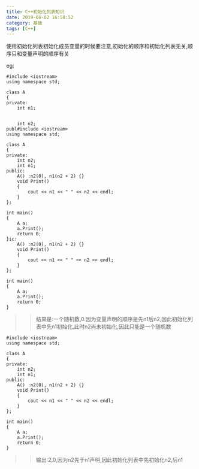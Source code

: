 ```yaml
---
title: C++初始化列表知识
date: 2019-06-02 16:58:52
category: 基础
tags: [C++]
---
```

使用初始化列表初始化成员变量的时候要注意,初始化的顺序和初始化列表无关,顺序只和变量声明的顺序有关
<!--more-->

eg:
```
#include <iostream>
using namespace std;

class A
{
private:
	int n1;


	int n2;
publ#include <iostream>
using namespace std;

class A
{
private:
	int n2;
	int n1;
public:
	A() :n2(0), n1(n2 + 2) {}
	void Print()
	{
		cout << n1 << " " << n2 << endl;
	}
};

int main()
{
	A a;
	a.Print();
	return 0;
}ic:
	A() :n2(0), n1(n2 + 2) {}
	void Print()
	{
		cout << n1 << " " << n2 << endl;
	}
};

int main()
{
	A a;
	a.Print();
	return 0;
}
```

>>结果是:一个随机数,0.因为变量声明的顺序是先n1后n2,因此初始化列表中先n1初始化,此时n2尚未初始化,因此只能是一个随机数

```
#include <iostream>
using namespace std;

class A
{
private:
	int n2;
	int n1;
public:
	A() :n2(0), n1(n2 + 2) {}
	void Print()
	{
		cout << n1 << " " << n2 << endl;
	}
};

int main()
{
	A a;
	a.Print();
	return 0;
}
```
>>输出:2,0,因为n2先于n1声明,因此初始化列表中先初始化n2,后n1